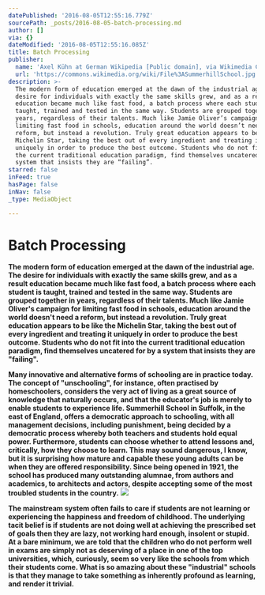 ```yaml
---
datePublished: '2016-08-05T12:55:16.779Z'
sourcePath: _posts/2016-08-05-batch-processing.md
author: []
via: {}
dateModified: '2016-08-05T12:55:16.085Z'
title: Batch Processing
publisher:
  name: 'Axel Kühn at German Wikipedia [Public domain], via Wikimedia Commons'
  url: 'https://commons.wikimedia.org/wiki/File%3ASummerhillSchool.jpg'
description: >-
  The modern form of education emerged at the dawn of the industrial age. The
  desire for individuals with exactly the same skills grew, and as a result
  education became much like fast food, a batch process where each student is
  taught, trained and tested in the same way. Students are grouped together in
  years, regardless of their talents. Much like Jamie Oliver’s campaign for
  limiting fast food in schools, education around the world doesn’t need a
  reform, but instead a revolution. Truly great education appears to be like the
  Michelin Star, taking the best out of every ingredient and treating it
  uniquely in order to produce the best outcome. Students who do not fit into
  the current traditional education paradigm, find themselves uncatered for by a
  system that insists they are “failing”.
starred: false
inFeed: true
hasPage: false
inNav: false
_type: MediaObject

---
```

# Batch Processing

**The modern form of education emerged at the dawn of the industrial age. The desire for individuals with exactly the same skills grew, and as a result education became much like fast food, a batch process where each student is taught, trained and tested in the same way. Students are grouped together in years, regardless of their talents. Much like Jamie Oliver's campaign for limiting fast food in schools, education around the world doesn't need a reform, but instead a revolution. Truly great education appears to be like the Michelin Star, taking the best out of every ingredient and treating it uniquely in order to produce the best outcome. Students who do not fit into the current traditional education paradigm, find themselves uncatered for by a system that insists they are "failing".**

**Many innovative and alternative forms of schooling are in practice today. The concept of "unschooling", for instance, often practised by homeschoolers, considers the very act of living as a great source of knowledge that naturally occurs, and that the educator's job is merely to enable students to experience life. Summerhill School in Suffolk, in the east of England, offers a democratic approach to schooling, with all management decisions, including punishment, being decided by a democratic process whereby both teachers and students hold equal power. Furthermore, students can choose whether to attend lessons and, critically, how they choose to learn. This may sound dangerous, I know, but it is surprising how mature and capable these young adults can be when they are offered responsibility. Since being opened in 1921, the school has produced many outstanding alumnae, from authors and academics, to architects and actors, despite accepting some of the most troubled students in the country.**
![](https://the-grid-user-content.s3-us-west-2.amazonaws.com/b9f16185-343e-43e2-86c6-640ab1acb33c.jpg)

**The mainstream system often fails to care if students are not learning or experiencing the happiness and freedom of childhood. The underlying tacit belief is if students are not doing well at achieving the prescribed set of goals then they are lazy, not working hard enough, insolent or stupid. At a bare minimum, we are told that the children who do not perform well in exams are simply not as deserving of a place in one of the top universities, which, curiously, seem so very like the schools from which their students come. What is so amazing about these "industrial" schools is that they manage to take something as inherently profound as learning, and render it trivial.**